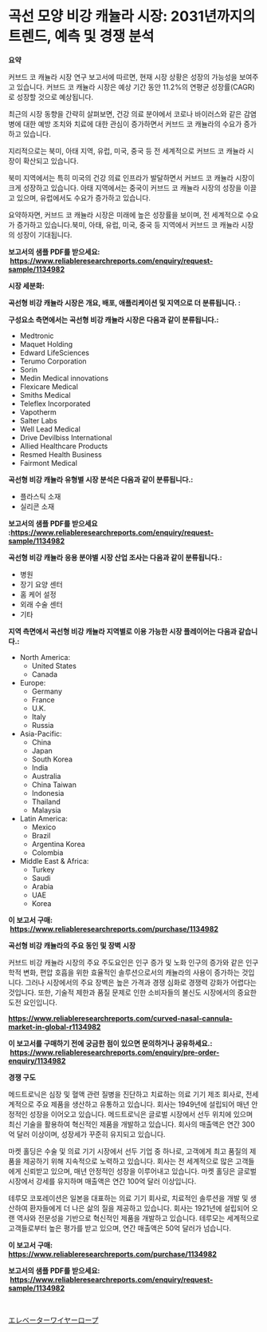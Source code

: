 <p><h1>곡선 모양 비강 캐뉼라 시장: 2031년까지의 트렌드, 예측 및 경쟁 분석</h1></p><p><strong>요약</strong></p>
<p><p>커브드 코 캐뉼라 시장 연구 보고서에 따르면, 현재 시장 상황은 성장의 가능성을 보여주고 있습니다. 커브드 코 캐뉼라 시장은 예상 기간 동안 11.2%의 연평균 성장률(CAGR)로 성장할 것으로 예상됩니다.</p><p>최근의 시장 동향을 간략히 살펴보면, 건강 의료 분야에서 코로나 바이러스와 같은 감염병에 대한 예방 조치와 치료에 대한 관심이 증가하면서 커브드 코 캐뉼라의 수요가 증가하고 있습니다.</p><p>지리적으로는 북미, 아태 지역, 유럽, 미국, 중국 등 전 세계적으로 커브드 코 캐뉼라 시장이 확산되고 있습니다.</p><p>북미 지역에서는 특히 미국의 건강 의료 인프라가 발달하면서 커브드 코 캐뉼라 시장이 크게 성장하고 있습니다. 아태 지역에서는 중국이 커브드 코 캐뉼라 시장의 성장을 이끌고 있으며, 유럽에서도 수요가 증가하고 있습니다.</p><p>요약하자면, 커브드 코 캐뉼라 시장은 미래에 높은 성장률을 보이며, 전 세계적으로 수요가 증가하고 있습니다.북미, 아태, 유럽, 미국, 중국 등 지역에서 커브드 코 캐뉼라 시장의 성장이 기대됩니다.</p></p>
<p><strong>보고서의 샘플 PDF를 받으세요: &nbsp;<a href="https://www.reliableresearchreports.com/enquiry/request-sample/1134982">https://www.reliableresearchreports.com/enquiry/request-sample/1134982</a></strong></p>
<p><strong>시장 세분화:</strong></p>
<p><strong> 곡선형 비강 캐뉼라 시장은 개요, 배포, 애플리케이션 및 지역으로 더 분류됩니다. :</strong></p>
<p><strong>구성요소 측면에서는 곡선형 비강 캐뉼라 시장은 다음과 같이 분류됩니다.:</strong></p>
<p><ul><li>Medtronic</li><li>Maquet Holding</li><li>Edward LifeSciences</li><li>Terumo Corporation</li><li>Sorin</li><li>Medin Medical innovations</li><li>Flexicare Medical</li><li>Smiths Medical</li><li>Teleflex Incorporated</li><li>Vapotherm</li><li>Salter Labs</li><li>Well Lead Medical</li><li>Drive Devilbiss International</li><li>Allied Healthcare Products</li><li>Resmed Health Business</li><li>Fairmont Medical</li></ul></p>
<p><strong> 곡선형 비강 캐뉼라 유형별 시장 분석은 다음과 같이 분류됩니다.:</strong></p>
<p><ul><li>플라스틱 소재</li><li>실리콘 소재</li></ul></p>
<p><strong>보고서의 샘플 PDF를 받으세요 :<a href="https://www.reliableresearchreports.com/enquiry/request-sample/1134982">https://www.reliableresearchreports.com/enquiry/request-sample/1134982</a></strong></p>
<p><strong> 곡선형 비강 캐뉼라 응용 분야별 시장 산업 조사는 다음과 같이 분류됩니다.:</strong></p>
<p><ul><li>병원</li><li>장기 요양 센터</li><li>홈 케어 설정</li><li>외래 수술 센터</li><li>기타</li></ul></p>
<p><strong>지역 측면에서 곡선형 비강 캐뉼라 지역별로 이용 가능한 시장 플레이어는 다음과 같습니다.:</strong></p>
<p><ul>
    <li>
        North America:
        <ul>
            <li>United States</li>
            <li>Canada</li>
        </ul>
    </li>
    <li>
        Europe:
        <ul>
            <li>Germany</li>
            <li>France</li>
            <li>U.K.</li>
            <li>Italy</li>
            <li>Russia</li>
        </ul>
    </li>
    <li>
        Asia-Pacific:
        <ul>
            <li>China</li>
            <li>Japan</li>
            <li>South Korea</li>
            <li>India</li>
            <li>Australia</li>
            <li>China Taiwan</li>
            <li>Indonesia</li>
            <li>Thailand</li>
            <li>Malaysia</li>
        </ul>
    </li>
    <li>
        Latin America:
        <ul>
            <li>Mexico</li>
            <li>Brazil</li>
            <li>Argentina Korea</li>
            <li>Colombia</li>
        </ul>
    </li>
    <li>
        Middle East & Africa:
        <ul>
            <li>Turkey</li>
            <li>Saudi</li>
            <li>Arabia</li>
            <li>UAE</li>
            <li>Korea</li>
        </ul>
    </li>
    </ul></p>
<p><strong>이 보고서 구매: &nbsp;<a href="https://www.reliableresearchreports.com/purchase/1134982">https://www.reliableresearchreports.com/purchase/1134982</a></strong></p>
<p><strong>곡선형 비강 캐뉼라의 주요 동인 및 장벽 시장</strong></p>
<p><p>커브드 비강 캐뉼라 시장의 주요 주도요인은 인구 증가 및 노화 인구의 증가와 같은 인구학적 변화, 편압 호흡을 위한 효율적인 솔루션으로서의 캐뉼라의 사용이 증가하는 것입니다. 그러나 시장에서의 주요 장벽은 높은 가격과 경쟁 심화로 경쟁력 강화가 어렵다는 것입니다. 또한, 기술적 제한과 품질 문제로 인한 소비자들의 불신도 시장에서의 중요한 도전 요인입니다.</p></p>
<p><strong><a href="https://www.reliableresearchreports.com/curved-nasal-cannula-market-in-global-r1134982">https://www.reliableresearchreports.com/curved-nasal-cannula-market-in-global-r1134982</a></strong></p>
<p><strong>이 보고서를 구매하기 전에 궁금한 점이 있으면 문의하거나 공유하세요.: &nbsp;<a href="https://www.reliableresearchreports.com/enquiry/pre-order-enquiry/1134982">https://www.reliableresearchreports.com/enquiry/pre-order-enquiry/1134982</a></strong></p>
<p><strong>경쟁 구도</strong></p>
<p><p>메드트로닉은 심장 및 혈액 관련 질병을 진단하고 치료하는 의료 기기 제조 회사로, 전세계적으로 주요 제품을 생산하고 유통하고 있습니다. 회사는 1949년에 설립되어 매년 안정적인 성장을 이어오고 있습니다. 메드트로닉은 글로벌 시장에서 선두 위치에 있으며 최신 기술을 활용하여 혁신적인 제품을 개발하고 있습니다. 회사의 매출액은 연간 300억 달러 이상이며, 성장세가 꾸준히 유지되고 있습니다.</p><p>마켓 홀딩은 수술 및 의료 기기 시장에서 선두 기업 중 하나로, 고객에게 최고 품질의 제품을 제공하기 위해 지속적으로 노력하고 있습니다. 회사는 전 세계적으로 많은 고객들에게 신뢰받고 있으며, 매년 안정적인 성장을 이루어내고 있습니다. 마켓 홀딩은 글로벌 시장에서 강세를 유지하며 매출액은 연간 100억 달러 이상입니다.</p><p>테루모 코포레이션은 일본을 대표하는 의료 기기 회사로, 치료적인 솔루션을 개발 및 생산하여 환자들에게 더 나은 삶의 질을 제공하고 있습니다. 회사는 1921년에 설립되어 오랜 역사와 전문성을 기반으로 혁신적인 제품을 개발하고 있습니다. 테루모는 세계적으로 고객들로부터 높은 평가를 받고 있으며, 연간 매출액은 50억 달러가 넘습니다.</p></p>
<p><strong>이 보고서 구매: &nbsp; <a href="https://www.reliableresearchreports.com/purchase/1134982">https://www.reliableresearchreports.com/purchase/1134982</a></strong></p>
<p><strong>보고서의 샘플 PDF를 받으세요: &nbsp;<a href="https://www.reliableresearchreports.com/enquiry/request-sample/1134982">https://www.reliableresearchreports.com/enquiry/request-sample/1134982</a></strong><strong></strong></p>
<p>&nbsp;</p>
<p><p><a href="https://github.com/oafhukehf4709715/Market-Research-Report-List-1/blob/main/334000128889.md">エレベーターワイヤーロープ</a></p></p>